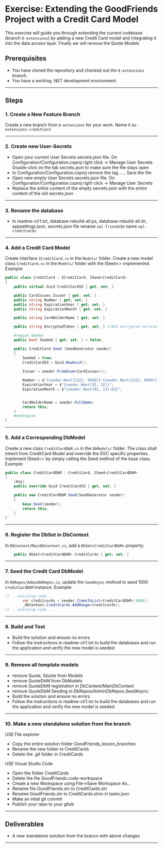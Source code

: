 # Exercise: Extending the GoodFriends Project with a Credit Card Model

This exercise will guide you through extending the current codebase (branch `8-extensions`) by adding a new Credit Card model and integrating it into the data access layer. Finally we will remove the Quote Models

## Prerequisites
- You have cloned the repository and checked out the `8-extensions` branch.
- You have a working .NET development environment.

---

## Steps

### 1. Create a New Feature Branch
Create a new branch from `8-extensions` for your work. Name it `8a-extensions-creditcard`

---

### 2. Create new User-Secrets
- Open your current User Secrets secrets.json file. On Configuration/Configuration.csproj right click -> Manage User Secrets
  Double click on the tab secrets.json to make sure the file stays open
- In Configuration/Configuration.csproj remove the tag  <UserSecretsId>....</UserSecretsId>. Save the file
- Open new empty User Secrets secrets.json file. On Configuration/Configuration.csproj right click -> Manage User Secrets
- Replace the entire content of the empty secrets.json with the entire content of the old secrets.json

---

### 3. Rename the database

- In readme-clr1.txt, database-rebuild-all.ps, database-rebuild-all.sh, appsettings.json, secrets.json file rename `sql-friends`to name `sql-creditcards`

---

### 4. Add a Credit Card Model
Create interface `ICreditCard.cs` in the `Models/` folder.
Create a new model class `CreditCard.cs` in the `Models/` folder with the ISeed<> implemented. Example:

```csharp
public class CreditCard : ICreditCard, ISeed<CreditCard>
{
    public virtual Guid CreditCardId { get; set; }

    public CardIssues Issuer { get; set; }
    public string Number { get; set; }
    public string ExpirationYear { get; set; }
    public string ExpirationMonth { get; set; }    

    public string CardHolderName { get; set; }

    public string EncryptedToken { get; set; } //AES encrypted version of the cc

    #region Seeder
    public bool Seeded { get; set; } = false;

    public CreditCard Seed (SeedGenerator seeder)
    {
        Seeded = true;
        CreditCardId = Guid.NewGuid();
        
        Issuer = seeder.FromEnum<CardIssues>();

        Number = $"{seeder.Next(2222, 9999)}-{seeder.Next(2222, 9999)}-{seeder.Next(2222, 9999)}-{seeder.Next(2222, 9999)}";
        ExpirationYear = $"{seeder.Next(25, 32)}";
        ExpirationMonth = $"{seeder.Next(01, 13):D2}";


        CardHolderName = seeder.FullName;
        return this;
    }
    #endregion
}
```
---

### 5. Add a Corresponding DbModel
Create a new class `CreditCardDbM.cs` in the `DbModels/` folder. The class shall inherit from CreditCard Model and override the EGC specific properties. 
Implement ISeed<> by simply calling the Seed method of the base class. Example:

```csharp
public class CreditCardDbM : CreditCard, ISeed<CreditCardDbM>
{
    [Key]
    public override Guid CreditCardId { get; set; }

    public new CreditCardDbM Seed(SeedGenerator seeder)
    {
        base.Seed(seeder);
        return this;
    }
}
```
---

### 6. Register the DbSet in DbContext
In `DbContext/MainDbContext.cs`, add a `DbSet<CreditCardDbM>` property:

```csharp
    public DbSet<CreditCardDbM> CreditCards { get; set; }
```

---

### 7. Seed the Credit Card DbModel
In `DbRepos/AdminDbRepos.cs`, update the `SeedAsync` method to seed 1000 `CreditCardDbM` instance. Example:

```csharp
// ...existing code...
        var creditcards = seeder.ItemsToList<CreditCardDbM>(1000);
        _dbContext.CreditCards.AddRange(creditcards);
// ...existing code...
```

---

### 8. Build and Test
- Build the solution and ensure no errors
- Follow the instructions in readme-clr1.txt to build the databases and run the application and verify the new model is seeded.

---

### 9. Remove all template models
- remove Quote, IQuote from Models 
- remove QuoteDbM from DbModels  
- remove QuoteDbM registration in DbContext/MainDbContext
- remove QuoteDbM Seeding in DbRepos/AdminDbRepos.SeedAsync.
- Build the solution and ensure no errors
- Follow the instructions in readme-clr1.txt to build the databases and run the application and verify the new model is seeded.

---

### 10. Make a new standalone solution from the branch
USE File explorer
- Copy the entire solution folder GoodFriends_lesson_branches
- Rename the new folder to CreditCards
- Delete the .git folder in CreditCards

USE Visual Studio Code
- Open the folder CreditCards
- Delete the file GoodFriends.code-workspace
- Create a new Workspace using File->Save Workspace As...
- Rename file GoodFriends.sln to CreditCards.sln 
- Rename GoodFriends.sln to CreditCards.slnin in tasks.json
- Make an intial git commit
- Publish your repo to your gitub


---

## Deliverables
- A new standalone solution from the brancn with above changes
---
